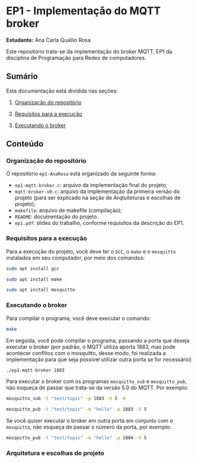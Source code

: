 # EP1 - Implementação do MQTT broker
**Estudante:** Ana Carla Quallio Rosa

Este repositório trata-se da implementação do broker MQTT, EP1 da disciplina de Programação para Redes de computadores. 

## Sumário 
Esta documentação está dividida nas seções:

1. [Organização do repositório](#organização-do-repositório)

2. [Requisitos para a execução](#requisitos-para-a-execução)

3. [Executando o broker](#executando-o-broker)



## Conteúdo
### Organização do repositório
O repositório `ep1-AnaRosa` está organizado da seguinte forma:

- `ep1-mqtt-broker.c`: arquivo da implementação final do projeto;
- `mqtt-broker-v0.c`: arquivo da implementação da primeira versão do projeto (para ser explicado na seção de Arqtuiteturas e escolhas de projeto);
- `makefile`: arquivo de makefile (compilação);
- `README`: documentação do projeto.
- `ep1.pdf`: slides do trabalho, conforme requisitos da descrição do EP1.

### Requisitos para a execução
Para a execução do projeto, você deve ter o `GCC`, o `make` e o `mosquitto` instalados em seu computador, por meio dos comandos:

```bash
sudo apt install gcc
```

```bash
sudo apt install make
```

```bash
sudo apt install mosquitto
```

### Executando o broker
Para compilar o programa, você deve executar o comando:


```bash
make
```
Em seguida, você pode compilar o programa, passando a porta que deseja executar o broker (por padrão, o MQTT utiliza  aporta 1883, mas pode acontecer conflitos com o mosquitto, desse modo, foi realizada a implementação para que seja possível utilizar outra porta se for necessário)

```bash
./ep1-mqtt-broker 1883
```

Para executar o broker com os programas `mosquitto_sub` e `mosquitto_pub`, não esqueça de passar que trata-se da versão 5.0 do MQTT. Por exemplo:

```bash
mosquitto_sub -t "test/topic" -p 1883 -V 5 -d
```

```bash
mosquitto_pub -t "test/topic" -m "hello" -p 1883 -V 5
```

Se você quiser executar o broker em outra porta em conjunto com o `mosquitto`, não esqueça de passar o número da porta, por exemplo:

```bash
mosquitto_pub -t "test/topic" -m "hello" -p 1884 -V 5
```

### Arquitetura e escolhas de projeto
